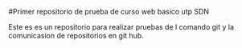 #Primer repositorio de prueba de curso web basico utp SDN

Este es es un repositorio para realizar pruebas de l comando git y la comunicasion de repositorios en git hub.
